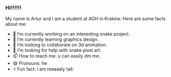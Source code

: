 ### Hi!!!!!!
My name is Artur and I am a student at AGH in Kraków. Here are some facts about me:

- 🔭 I’m currently working on an interesting snake project.
- 🌱 I’m currently learning graphics design.
- 👯 I’m looking to collaborate on 3d animation.
- 🤔 I’m looking for help with snake pixel art.
- 📫 How to reach me: u can easily dm me.
- 😄 Pronouns: he
- ⚡ Fun fact: i am reaaaaly tall.

